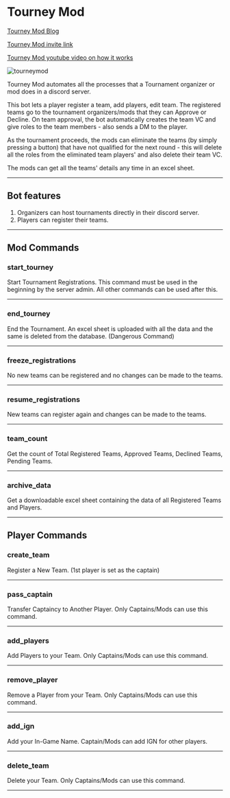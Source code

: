 # Tourney Mod

[Tourney Mod Blog](https://rolocodes.hashnode.dev/tourney-mod-discord-bot)

[Tourney Mod invite link](https://discord.com/api/oauth2/authorize?client_id=1032932441167495189&permissions=560963046480&scope=bot%20applications.commands)

[Tourney Mod youtube video on how it works](https://www.youtube.com/watch?v=aj_XIuwCRCU)

![tourneymod](https://github.com/RoloNatt/My-Discord-Bots/assets/15999442/00c2fff6-5073-48df-8e04-2ed8cced5684)

Tourney Mod automates all the processes that a Tournament organizer or mod does in a discord server.

This bot lets a player register a team, add players, edit team. The registered teams go to the tournament organizers/mods that they can Approve or Decline.
On team approval, the bot automatically creates the team VC and give roles to the team members - also sends a DM to the player.

As the tournament proceeds, the mods can eliminate the teams (by simply pressing a button) that have not qualified for the next round - this will delete all the roles from the eliminated team players' and also delete their team VC.

The mods can get all the teams' details any time in an excel sheet.

-----------------------------------------------------------------------

## Bot features

1. Organizers can host tournaments directly in their discord server.
2. Players can register their teams.

-----------------------------------------------------------------------

## Mod Commands

### **start_tourney**
Start Tournament Registrations. This command must be used in the beginning by the server admin. All other commands can be used after this.

--------------------------------------
### **end_tourney**
End the Tournament. An excel sheet is uploaded with all the data and the same is deleted from the database. (Dangerous Command)

--------------------------------------
### **freeze_registrations**
No new teams can be registered and no changes can be made to the teams.

--------------------------------------
### **resume_registrations**
New teams can register again and changes can be made to the teams.

--------------------------------------
### **team_count**
Get the count of Total Registered Teams, Approved Teams, Declined Teams, Pending Teams.

--------------------------------------
### **archive_data**
Get a downloadable excel sheet containing the data of all Registered Teams and Players.

--------------------------------------
## Player Commands

### **create_team**
Register a New Team. (1st player is set as the captain)

--------------------------------------
### **pass_captain**
Transfer Captaincy to Another Player. Only Captains/Mods can use this command.

--------------------------------------
### **add_players**
Add Players to your Team. Only Captains/Mods can use this command.

--------------------------------------
### **remove_player**
Remove a Player from your Team. Only Captains/Mods can use this command.

--------------------------------------
### **add_ign**
Add your In-Game Name. Captain/Mods can add IGN for other players.

--------------------------------------
### **delete_team**
Delete your Team. Only Captains/Mods can use this command.

--------------------------------------

